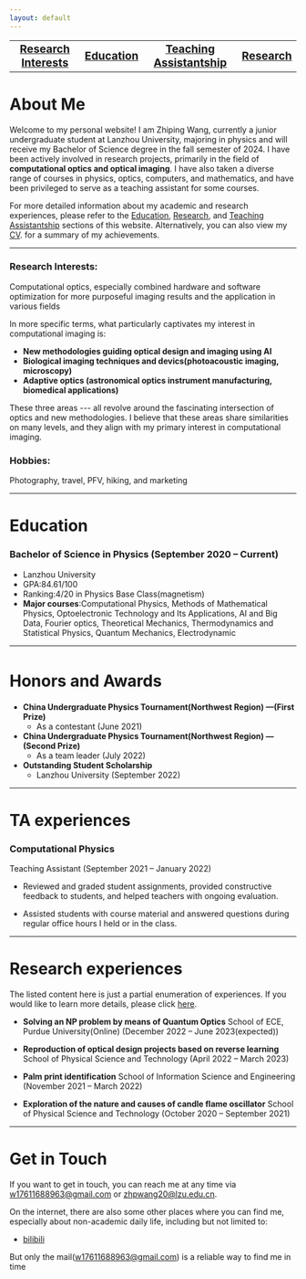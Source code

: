 ```yaml
---
layout: default
---
```

<div class="container">
<table>
  <tr>
    <td style="text-align: center;"><a href='https://wang-zhiping.github.io/#RI'><big><b>Research Interests</b></big></a></td>
     <td style="text-align: center;"><a href='https://wang-zhiping.github.io/#Education'><big><b>Education</b></big></a></td>
     <td style="text-align: center;"><a href='#TA'><big><b>Teaching Assistantship</b></big></a></td>
     <td style="text-align: center;"><a href='./research.html'><big><b>Research</b></big></a></td>
    <!-- 更多的表格行和单元格 -->
  </tr>
</table>
</div>
    
    
# About Me

Welcome to my personal website! I am Zhiping Wang, currently a junior undergraduate student at Lanzhou University, majoring in physics and will receive my Bachelor of Science degree in the fall semester of 2024. I have been actively involved in research projects, primarily in the field of **computational optics and optical imaging**. I have also taken a diverse range of courses in physics, optics, computers, and mathematics, and have been privileged to serve as a teaching assistant for some courses.

For more detailed information about my academic and research experiences, please refer to the [Education](#Education), [Research](#RE), and [Teaching Assistantship](#TA) sections of this website. Alternatively, you can also view my [CV](./CV/CV_ZhipingWang_May.pdf). for a summary of my achievements.

* * *


### Research Interests:<a name="RI"></a>
 Computational optics, especially combined hardware and software optimization for more purposeful imaging results and the application in various fields
         
 In more specific terms, what particularly captivates my interest in computational imaging is:
+ **New methodologies guiding optical design and imaging using AI**
+ **Biological imaging techniques and devics(photoacoustic imaging, microscopy)**
+ **Adaptive optics (astronomical optics instrument manufacturing, biomedical applications)**
         
These three areas --- all revolve around the fascinating intersection of optics and new methodologies. I believe that these areas share similarities on many levels, and they align with my primary interest in computational imaging.

### Hobbies:
Photography, travel, PFV, hiking, and marketing


* * *


# Education <a name="Education"></a>
### Bachelor of Science in Physics         (September 2020 – Current)

+ Lanzhou University
+ GPA:84.61/100
+ Ranking:4/20 in Physics Base Class(magnetism)
+ **Major courses**:Computational Physics, Methods of Mathematical Physics, Optoelectronic Technology and Its
  Applications, AI and Big Data, Fourier optics, Theoretical Mechanics, Thermodynamics and Statistical Physics,
  Quantum Mechanics, Electrodynamic

* * *
# Honors and Awards　<a name="HA"></a>
+ **China Undergraduate Physics Tournament(Northwest Region) —(First Prize)**
  + As a contestant (June 2021)
+ **China Undergraduate Physics Tournament(Northwest Region) —(Second Prize)**
  + As a team leader (July 2022)
+ **Outstanding Student Scholarship**
  + Lanzhou University (September 2022)


* * *


# TA experiences <a name="TA"></a>
### Computational Physics

Teaching Assistant (September 2021 – January 2022)

- Reviewed and graded student assignments, provided constructive feedback to students, and helped teachers with
ongoing evaluation.

- Assisted students with course material and answered questions during regular office hours I held or in the class.


* * *

# Research experiences <a name="RE"></a>
The listed content here is just a partial enumeration of experiences. If you would like to learn more details, please click [here](./research.md).
+ **Solving an NP problem by means of Quantum Optics**
  School of ECE, Purdue University(Online) (December 2022 – June 2023(expected))

+ **Reproduction of optical design projects based on reverse learning**
  School of Physical Science and Technology (April 2022 – March 2023)

+ **Palm print identification**
  School of Information Science and Engineering (November 2021 – March 2022)

+ **Exploration of the nature and causes of candle flame oscillator**
  School of Physical Science and Technology (October 2020 – September 2021)
    
* * *




# Get in Touch

If you want to get in touch, you can reach me at any time via <w17611688963@gmail.com> or <zhpwang20@lzu.edu.cn>.

On the internet, there are also some other places where you can find me, especially about non-academic daily life, including but not limited to:
+ [bilibili]([https://uni-oldenburg.academia.edu/alexandermaxbauer](https://space.bilibili.com/15823831?spm_id_from=333.1007.0.0))

But only the mail(<w17611688963@gmail.com>) is a reliable way to find me in time
    

    
